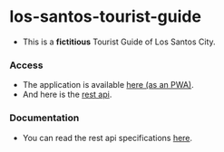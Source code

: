 # los-santos-tourist-guide
- This is a **fictitious** Tourist Guide of Los Santos City.

### Access
- The application is available [here (as an PWA)](https://los-santos-tourist-guide.web.app).
- And here is the [rest api](https://us-central1-los-santos-tourist-guide.cloudfunctions.net/tgapi).

### Documentation
- You can read the rest api specifications [here](https://github.com/erickvieira/los-santos-tourist-guide/blob/master/functions/README.md).
